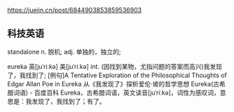 https://juejin.cn/post/6844903853859536903

## 科技英语
standalone
n.	脱机;
adj.	单独的，独立的;

eureka	英[juˈriːkə]
美[juˈriːkə]
int.	(因找到某物，尤指问题的答案而高兴)我发现了，我找到了;
[例句]A Tentative Exploration of the Philosophical Thoughts of Edgar Allan Poe in Eureka
从《我发现了》探析爱伦·坡的哲学思想
Eureka(古希腊词语) - 百度百科
Eureka，古希腊词语，英文读音[juˈriːkə]，词性为感叹词，意思是：我发现了，我找到了；有了。

